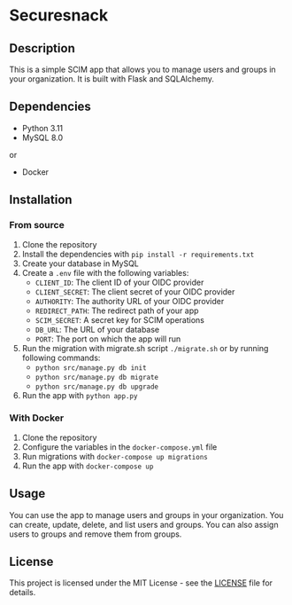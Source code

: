 # Securesnack

## Description

This is a simple SCIM app that allows you to manage users and groups in your organization. It is built with Flask and SQLAlchemy.

## Dependencies

- Python 3.11
- MySQL 8.0

or

- Docker

## Installation

### From source

1. Clone the repository
2. Install the dependencies with `pip install -r requirements.txt`
3. Create your database in MySQL
4. Create a `.env` file with the following variables:
    - `CLIENT_ID`: The client ID of your OIDC provider
    - `CLIENT_SECRET`: The client secret of your OIDC provider
    - `AUTHORITY`: The authority URL of your OIDC provider
    - `REDIRECT_PATH`: The redirect path of your app
    - `SCIM_SECRET`: A secret key for SCIM operations
    - `DB_URL`: The URL of your database
    - `PORT`: The port on which the app will run
5. Run the migration with migrate.sh script `./migrate.sh` or by running following commands:
    - `python src/manage.py db init`
    - `python src/manage.py db migrate`
    - `python src/manage.py db upgrade`
6. Run the app with `python app.py`

### With Docker

1. Clone the repository
2. Configure the variables in the `docker-compose.yml` file
3. Run migrations with `docker-compose up migrations`
3. Run the app with `docker-compose up`

## Usage

You can use the app to manage users and groups in your organization. You can create, update, delete, and list users and groups. You can also assign users to groups and remove them from groups.

## License

This project is licensed under the MIT License - see the [LICENSE](LICENSE) file for details.
